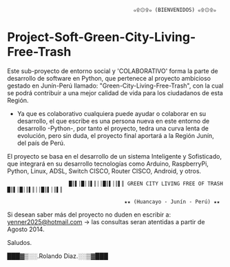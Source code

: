                                              ๑۩۞۩๑ (BIENVENIDOS) ๑۩۞۩๑
Project-Soft-Green-City-Living-Free-Trash
=========================================

Este sub-proyecto de entorno social y 'COLABORATIVO' forma la parte de desarrollo de software en Python, que pertenece al proyecto ambicioso gestado en Junín-Perú llamado: "Green-City-Living-Free-Trash", con la cual se podrá contribuir a una mejor calidad de vida para los ciudadanos de esta Región.

- Ya que es colaborativo cualquiera puede ayudar o colaborar en su desarrollo, el que escribe es una persona nueva en este entorno de desarrollo -Python-, por tanto el proyecto, tedra una curva lenta de evolución, pero sin duda, el proyecto final aportará a la Región Junín, del país de Perú.


El proyecto se basa en el desarrollo de un sistema Inteligente y Sofisticado, que integrará en su desarrollo tecnologías como Arduino, RaspberryPi, Python, Linux, ADSL, Switch CISCO, Router CISCO, Android, y otros.
                        
                        █║▌│█│║▌║││█║▌│║▌║ GREEN CITY LIVING FREE OF TRASH █║▌│█│║▌║││█║▌│║▌║ 
                        
                                          ★★ (Huancayo - Junín - Perú) ★★ 

Si desean saber más del proyecto no duden en escribir a: yenner2025@hotmail.com   -> las consultas seran atentidas a partir de Agosto 2014.

Saludos.

███▓▒░░.Rolando Diaz.░░▒▓███ 
